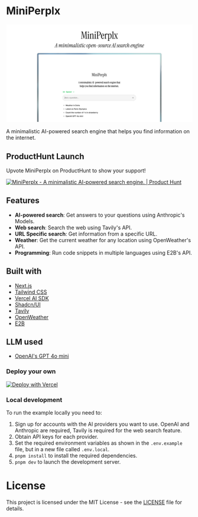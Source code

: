 # MiniPerplx

![MiniPerplx](/app/opengraph-image.png)

A minimalistic AI-powered search engine that helps you find information on the internet.

## ProductHunt Launch

Upvote MiniPerplx on ProductHunt to show your support!

<a href="https://www.producthunt.com/posts/miniperplx?embed=true&utm_source=badge-featured&utm_medium=badge&utm_souce=badge-miniperplx" target="_blank"><img src="https://api.producthunt.com/widgets/embed-image/v1/featured.svg?post_id=481378&theme=light" alt="MiniPerplx - A&#0032;minimalistic&#0032;AI&#0045;powered&#0032;search&#0032;engine&#0046; | Product Hunt" style="width: 250px; height: 54px;" width="250" height="54" /></a>

## Features

- **AI-powered search**: Get answers to your questions using Anthropic's Models.
- **Web search**: Search the web using Tavily's API.
- **URL Specific search**: Get information from a specific URL.
- **Weather**: Get the current weather for any location using OpenWeather's API.
- **Programming**: Run code snippets in multiple languages using E2B's API.

## Built with
- [Next.js](https://nextjs.org/)
- [Tailwind CSS](https://tailwindcss.com/)
- [Vercel AI SDK](https://sdk.vercel.ai/docs)
- [Shadcn/UI](https://ui.shadcn.com/)
- [Tavily](https://tavily.com/)
- [OpenWeather](https://openweathermap.org/)
- [E2B](https://e2b.dev/)

## LLM used
- [OpenAI's GPT 4o mini](https://openai.com/index/gpt-4o-mini-advancing-cost-efficient-intelligence/)

### Deploy your own

[![Deploy with Vercel](https://vercel.com/button)](https://vercel.com/new/clone?repository-url=https%3A%2F%2Fgithub.com%2Fzaidmukaddam%2Fminiperplx&env=OPENAI_API_KEY,ANTHROPIC_API_KEY,GROQ_API_KEY,TAVILY_API_KEY,OPENWEATHER_API_KEY,E2B_API_KEY&envDescription=API%20keys%20needed%20for%20application)

### Local development

To run the example locally you need to:

1. Sign up for accounts with the AI providers you want to use. OpenAI and Anthropic are required, Tavily is required for the web search feature.
2. Obtain API keys for each provider.
3. Set the required environment variables as shown in the `.env.example` file, but in a new file called `.env.local`.
4. `pnpm install` to install the required dependencies.
5. `pnpm dev` to launch the development server.

# License

This project is licensed under the MIT License - see the [LICENSE](LICENSE) file for details.
